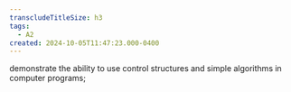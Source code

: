 ```yaml
---
transcludeTitleSize: h3
tags:
  - A2
created: 2024-10-05T11:47:23.000-0400
---
```

demonstrate the ability to use control structures and simple algorithms in computer programs;